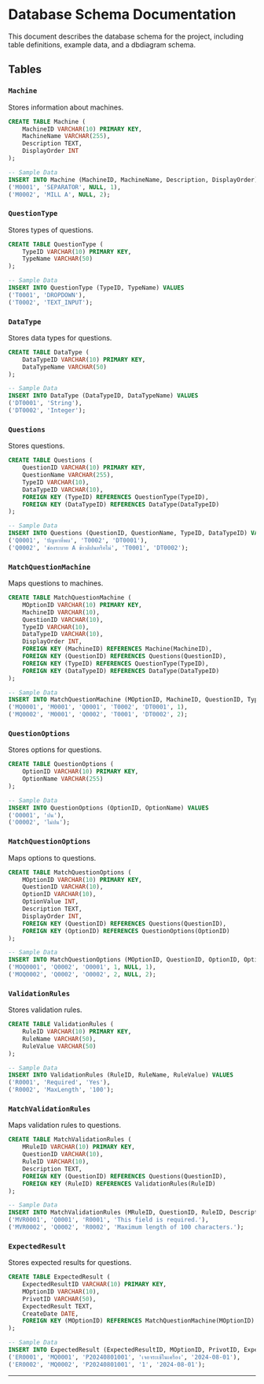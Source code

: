 # Database Schema Documentation

This document describes the database schema for the project, including table definitions, example data, and a dbdiagram schema.

## Tables

### `Machine`

Stores information about machines.

```sql
CREATE TABLE Machine (
    MachineID VARCHAR(10) PRIMARY KEY,
    MachineName VARCHAR(255),
    Description TEXT,
    DisplayOrder INT
);

-- Sample Data
INSERT INTO Machine (MachineID, MachineName, Description, DisplayOrder) VALUES
('M0001', 'SEPARATOR', NULL, 1),
('M0002', 'MILL A', NULL, 2);
```
### `QuestionType`

Stores types of questions.
```sql
CREATE TABLE QuestionType (
    TypeID VARCHAR(10) PRIMARY KEY,
    TypeName VARCHAR(50)
);

-- Sample Data
INSERT INTO QuestionType (TypeID, TypeName) VALUES
('T0001', 'DROPDOWN'),
('T0002', 'TEXT_INPUT');
```

### `DataType`
Stores data types for questions.
```sql
CREATE TABLE DataType (
    DataTypeID VARCHAR(10) PRIMARY KEY,
    DataTypeName VARCHAR(50)
);

-- Sample Data
INSERT INTO DataType (DataTypeID, DataTypeName) VALUES
('DT0001', 'String'),
('DT0002', 'Integer');
```
### `Questions`
Stores questions.
```sql
CREATE TABLE Questions (
    QuestionID VARCHAR(10) PRIMARY KEY,
    QuestionName VARCHAR(255),
    TypeID VARCHAR(10),
    DataTypeID VARCHAR(10),
    FOREIGN KEY (TypeID) REFERENCES QuestionType(TypeID),
    FOREIGN KEY (DataTypeID) REFERENCES DataType(DataTypeID)
);

-- Sample Data
INSERT INTO Questions (QuestionID, QuestionName, TypeID, DataTypeID) VALUES
('Q0001', 'ปัญหาที่พบ', 'T0002', 'DT0001'),
('Q0002', 'ช่องระบาย A ข้าวดีปนหรือไม่', 'T0001', 'DT0002');
```
### `MatchQuestionMachine`
Maps questions to machines.
```sql
CREATE TABLE MatchQuestionMachine (
    MOptionID VARCHAR(10) PRIMARY KEY,
    MachineID VARCHAR(10),
    QuestionID VARCHAR(10),
    TypeID VARCHAR(10),
    DataTypeID VARCHAR(10),
    DisplayOrder INT,
    FOREIGN KEY (MachineID) REFERENCES Machine(MachineID),
    FOREIGN KEY (QuestionID) REFERENCES Questions(QuestionID),
    FOREIGN KEY (TypeID) REFERENCES QuestionType(TypeID),
    FOREIGN KEY (DataTypeID) REFERENCES DataType(DataTypeID)
);

-- Sample Data
INSERT INTO MatchQuestionMachine (MOptionID, MachineID, QuestionID, TypeID, DataTypeID, DisplayOrder) VALUES
('MQ0001', 'M0001', 'Q0001', 'T0002', 'DT0001', 1),
('MQ0002', 'M0001', 'Q0002', 'T0001', 'DT0002', 2);
```
### `QuestionOptions`
Stores options for questions.
```sql
CREATE TABLE QuestionOptions (
    OptionID VARCHAR(10) PRIMARY KEY,
    OptionName VARCHAR(255)
);

-- Sample Data
INSERT INTO QuestionOptions (OptionID, OptionName) VALUES
('O0001', 'ปน'),
('O0002', 'ไม่ปน');
```
### `MatchQuestionOptions`
Maps options to questions.
```sql
CREATE TABLE MatchQuestionOptions (
    MOptionID VARCHAR(10) PRIMARY KEY,
    QuestionID VARCHAR(10),
    OptionID VARCHAR(10),
    OptionValue INT,
    Description TEXT,
    DisplayOrder INT,
    FOREIGN KEY (QuestionID) REFERENCES Questions(QuestionID),
    FOREIGN KEY (OptionID) REFERENCES QuestionOptions(OptionID)
);

-- Sample Data
INSERT INTO MatchQuestionOptions (MOptionID, QuestionID, OptionID, OptionValue, Description, DisplayOrder) VALUES
('MOQ0001', 'Q0002', 'O0001', 1, NULL, 1),
('MOQ0002', 'Q0002', 'O0002', 2, NULL, 2);
```
### `ValidationRules`
Stores validation rules.
```sql
CREATE TABLE ValidationRules (
    RuleID VARCHAR(10) PRIMARY KEY,
    RuleName VARCHAR(50),
    RuleValue VARCHAR(50)
);

-- Sample Data
INSERT INTO ValidationRules (RuleID, RuleName, RuleValue) VALUES
('R0001', 'Required', 'Yes'),
('R0002', 'MaxLength', '100');
```
### `MatchValidationRules`
Maps validation rules to questions.
```sql
CREATE TABLE MatchValidationRules (
    MRuleID VARCHAR(10) PRIMARY KEY,
    QuestionID VARCHAR(10),
    RuleID VARCHAR(10),
    Description TEXT,
    FOREIGN KEY (QuestionID) REFERENCES Questions(QuestionID),
    FOREIGN KEY (RuleID) REFERENCES ValidationRules(RuleID)
);

-- Sample Data
INSERT INTO MatchValidationRules (MRuleID, QuestionID, RuleID, Description) VALUES
('MVR0001', 'Q0001', 'R0001', 'This field is required.'),
('MVR0002', 'Q0002', 'R0002', 'Maximum length of 100 characters.');
```
### `ExpectedResult`
Stores expected results for questions.
```sql
CREATE TABLE ExpectedResult (
    ExpectedResultID VARCHAR(10) PRIMARY KEY,
    MOptionID VARCHAR(10),
    PrivotID VARCHAR(50),
    ExpectedResult TEXT,
    CreateDate DATE,
    FOREIGN KEY (MOptionID) REFERENCES MatchQuestionMachine(MOptionID)
);

-- Sample Data
INSERT INTO ExpectedResult (ExpectedResultID, MOptionID, PrivotID, ExpectedResult, CreateDate) VALUES
('ER0001', 'MQ0001', 'P20240801001', 'เจอจระเข้ในเครื่อง', '2024-08-01'),
('ER0002', 'MQ0002', 'P20240801001', '1', '2024-08-01');
```
----
